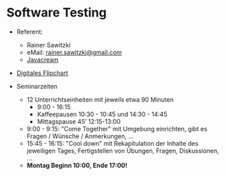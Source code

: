 # Software Testing

* Referent: 
  * Rainer Sawitzki
  * eMail: rainer.sawitzki@gmail.com
  * [Javacream](http://Javacream-org)

* [Digitales Flipchart](https://docs.google.com/presentation/d/1HMZQdsfwXoSQkXiVNGJ9EACOhowrrTtU0BGjjxrxX14/edit?usp=sharing)

* Seminarzeiten 
  * 12 Unterrichtseinheiten mit jeweils etwa 90 Minuten
    * 9:00 - 16:15
    * Kaffeepausen 10:30 - 10:45 und 14:30 - 14:45
    * Mittagspause 45’ 12:15-13:00
   * 9:00 - 9:15: "Come Together" mit Umgebung einrichten, gibt es Fragen / Wünsche / Anmerkungen, ...
   * 15:45 - 16:15: "Cool down" mit Rekapitulation der Inhalte des jeweiligen Tages, Fertigstellen von Übungen, Fragen, Diskussionen, ...
   * __Montag Beginn 10:00, Ende 17:00!__
  

